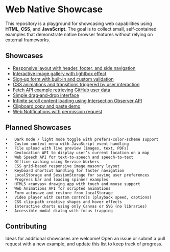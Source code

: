 # Web Native Showcase

This repository is a playground for showcasing web capabilities using **HTML**, **CSS**, and **JavaScript**. The goal is to collect small, self‑contained examples that demonstrate native browser features without relying on external frameworks.

## Showcases

- [Responsive layout with header, footer, and side navigation](responsive-layout/)
- [Interactive image gallery with lightbox effect](image-gallery/)
- [Sign‑up form with built‑in and custom validation](form-validation/)
- [CSS animations and transitions triggered by user interaction](css-animations/)
- [Fetch API example retrieving GitHub user data](github-fetch/)
- [Simple drag‑and‑drop interface](drag-and-drop/)
- [Infinite scroll content loading using Intersection Observer API](infinite-scroll/)
- [Clipboard copy and paste demo](clipboard/)
- [Web Notifications with permission request](web-notifications/)

## Planned Showcases


	•	Dark mode / light mode toggle with prefers-color-scheme support
	•	Custom context menu with JavaScript event handling
	•	File upload with live preview (images, text, PDFs)
	•	Geolocation API to display user’s current location on a map
	•	Web Speech API for text-to-speech and speech-to-text
	•	Offline caching using Service Workers
	•	CSS grid-based responsive image masonry layout
	•	Keyboard shortcut handling for faster navigation
	•	LocalStorage and SessionStorage for saving user preferences
	•	Progress bar and loading spinner examples
	•	HTML5 <canvas> drawing app with touch and mouse support
	•	Web Animations API for scripted animations
	•	Form autosave and restore from localStorage
	•	Video player with custom controls (playback speed, captions)
	•	CSS clip-path creative shapes and hover effects
	•	Interactive charts using only Canvas or SVG (no libraries)
	•	Accessible modal dialog with focus trapping

## Contributing

Ideas for additional showcases are welcome! Open an issue or submit a pull request with a new example, and update this list to keep track of progress.
